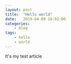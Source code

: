 ```yaml
---
layout: post
title:	"Hello world"
date:	2019-04-09 18:02:00
categories:
    - blog
tags:
    - hello
    - world
---
```


It's my test article